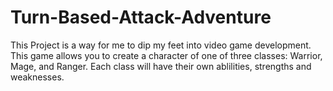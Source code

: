 Turn-Based-Attack-Adventure
===========================

This Project is a way for me to dip my feet into video game development.
This game allows you to create a character of one of three classes: Warrior, Mage, and Ranger.
Each class will have their own ablilities, strengths and weaknesses.


